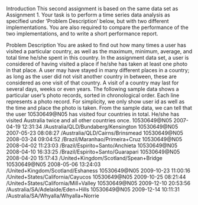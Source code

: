 Introduction
This second assignment is based on the same data set as Assignment 1. Your task is to
perform a time series data analysis as specified under ’Problem Description’ below, but
with two different implementations. You are also required to compare the performance of
the two implementations, and to write a short performance report.


Problem Description
You are asked to find out how many times a user has visited a particular country, as well
as the maximum, minimum, average, and total time he/she spent in this country.
In the assignment data set, a user is considered of having visited a place if he/she has
taken at least one photo in that place. A user may have stayed in many different places in a
country; as long as the user did not visit another country in between, these are considered
as one visit of that country. A visit of a country may last for several days, weeks or even
years.
The following sample data shows a particular user’s photo records, sorted in chronological
order. Each line represents a photo record. For simplicity, we only show user id as
well as the time and place the photo is taken. From the sample data, we can tell that the
user 10530649@N05 has visited four countries in total. He/she has visited Australia twice
and all other countries once.
10530649@N05 2007-04-19 12:31:34 /Australia/QLD/Bundaberg/Kensington
10530649@N05 2007-05-23 08:08:27 /Australia/QLD/Cairns/Brinsmead
10530649@N05 2008-03-24 09:04:52 /Brazil/Maranhao/Primeira+Cruz
10530649@N05 2008-04-02 11:23:03 /Brazil/Espirito+Santo/Anchieta
10530649@N05 2008-04-10 16:33:25 /Brazil/Espirito+Santo/Guarapari
10530649@N05 2008-04-20 15:17:43 /United+Kingdom/Scotland/Spean+Bridge
10530649@N05 2008-05-06 13:24:03 /United+Kingdom/Scotland/Eshaness
10530649@N05 2009-10-23 11:00:16 /United+States/California/Cayucos
10530649@N05 2009-10-25 08:21:44 /United+States/California/Mill+Valley
10530649@N05 2009-12-10 20:53:56 /Australia/SA/Adelaide/Eden+Hills
10530649@N05 2009-12-14 10:11:31 /Australia/SA/Whyalla/Whyalla+Norrie
